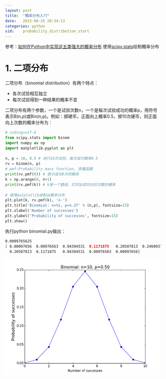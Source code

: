 ```yaml
---
layout: post
title:  "概率分布入门"
date:   2015-08-25 20:34:13
categories: python
sid:    probability_distribution_start
---
```


参考：[如何在Python中实现这五类强大的概率分布](http://python.jobbole.com/81321/)
使用[scipy.stats](http://docs.scipy.org/doc/scipy/reference/stats.html)绘制概率分布

# 1. 二项分布
二项分布（binomial distribution）有两个特点：
	
+ 各次试验相互独立
+ 每次试验得到一种结果的概率不变

二项分布有两个参数，一个是试验次数n，一个是每次试验成功的概率p，用符号表示B(n,p)或Bin(n,p)。例如：掷硬币，正面向上概率0.5，掷10次硬币，则正面向上次数的概率分布为：

```python
# coding=utf-8
from scipy.stats import binom
import numpy as np
import matplotlib.pyplot as plt

n, p = 10, 0.5 # 进行10次试验，每次成功概率0.5
rv = binom(n, p)
# pmf:Probability mass function, 质量函数
print(rv.pmf(0)) # 表示成功0次的概率
k = np.arange(0, n+1)
print(rv.pmf(k)) # k是一个数组，打印出成功对应次数的概率

# 使用matplotlib绘制出概率分布
plt.plot(k, rv.pmf(k), 'o-')
plt.title('Binomial: n=%i, p=%.2f' % (n,p), fontsize=15)
plt.xlabel('Number of successes')
plt.ylabel('Probability of successes', fontsize=15)
plt.show()
```

执行python binomial.py输出：

```sh
0.0009765625
[ 0.00097656  0.00976563  0.04394531  0.1171875   0.20507813  0.24609375
  0.20507813  0.1171875   0.04394531  0.00976563  0.00097656]
```

![二项分布](/images/binomial-distribution.png)

